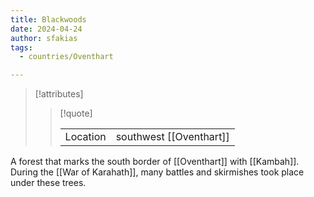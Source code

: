 ```yaml
---
title: Blackwoods
date: 2024-04-24
author: sfakias
tags:
  - countries/Oventhart

---
```

> [!attributes]
> 
> > [!quote]
> >
> > | | |
> > | --- | --- |
> > | Location | southwest [[Oventhart]] |

A forest that marks the south border of [[Oventhart]] with [[Kambah]]. During the [[War of Karahath]], many battles and skirmishes took place under these trees.